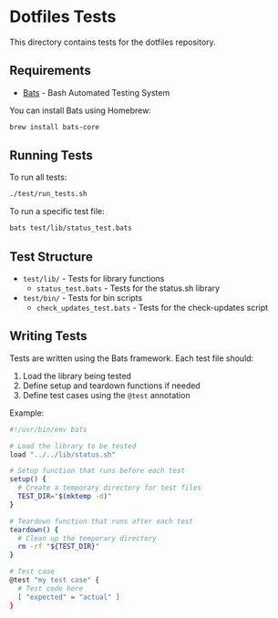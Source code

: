 # Dotfiles Tests

This directory contains tests for the dotfiles repository.

## Requirements

- [Bats](https://github.com/bats-core/bats-core) - Bash Automated Testing System

You can install Bats using Homebrew:

```bash
brew install bats-core
```

## Running Tests

To run all tests:

```bash
./test/run_tests.sh
```

To run a specific test file:

```bash
bats test/lib/status_test.bats
```

## Test Structure

- `test/lib/` - Tests for library functions
  - `status_test.bats` - Tests for the status.sh library
- `test/bin/` - Tests for bin scripts
  - `check_updates_test.bats` - Tests for the check-updates script

## Writing Tests

Tests are written using the Bats framework. Each test file should:

1. Load the library being tested
2. Define setup and teardown functions if needed
3. Define test cases using the `@test` annotation

Example:

```bash
#!/usr/bin/env bats

# Load the library to be tested
load "../../lib/status.sh"

# Setup function that runs before each test
setup() {
  # Create a temporary directory for test files
  TEST_DIR="$(mktemp -d)"
}

# Teardown function that runs after each test
teardown() {
  # Clean up the temporary directory
  rm -rf "${TEST_DIR}"
}

# Test case
@test "my test case" {
  # Test code here
  [ "expected" = "actual" ]
} 